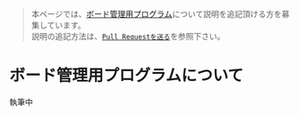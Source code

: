 >本ページでは、[ボード管理用プログラム](https://github.com/seigot/tetris/blob/master/game_manager/board_manager.py)について説明を追記頂ける方を募集しています。<br>
>説明の追記方法は、[`Pull Requestを送る`](https://github.com/seigot/tetris#pull-requestを送るoptional)を参照下さい。<br>

# ボード管理用プログラムについて
執筆中
